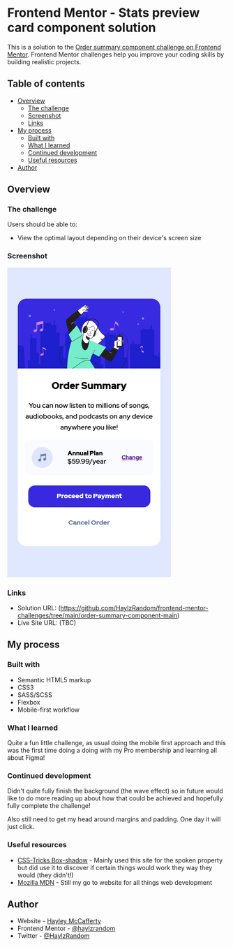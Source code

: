 # Frontend Mentor - Stats preview card component solution

This is a solution to the
[Order summary component challenge on Frontend Mentor](https://www.frontendmentor.io/challenges/order-summary-component-QlPmajDUj).
Frontend Mentor challenges help you improve your coding skills by building
realistic projects.

## Table of contents

- [Overview](#overview)
  - [The challenge](#the-challenge)
  - [Screenshot](#screenshot)
  - [Links](#links)
- [My process](#my-process)
  - [Built with](#built-with)
  - [What I learned](#what-i-learned)
  - [Continued development](#continued-development)
  - [Useful resources](#useful-resources)
- [Author](#author)

## Overview

### The challenge

Users should be able to:

- View the optimal layout depending on their device's screen size

### Screenshot

![Mobile](./screenshot/Order-summary-card.png)

### Links

- Solution URL: (https://github.com/HaylzRandom/frontend-mentor-challenges/tree/main/order-summary-component-main)
- Live Site URL: (TBC)

## My process

### Built with

- Semantic HTML5 markup
- CSS3
- SASS/SCSS
- Flexbox
- Mobile-first workflow

### What I learned

Quite a fun little challenge, as usual doing the mobile first approach and this was the first time doing a doing with my Pro membership and learning all about Figma!

### Continued development

Didn't quite fully finish the background (the wave effect) so in future would like to do more reading up about how that could be achieved and hopefully fully complete the challenge!

Also still need to get my head around margins and padding. One day it will just click.

### Useful resources

- [CSS-Tricks Box-shadow](https://css-tricks.com/almanac/properties/b/box-shadow/) -
  Mainly used this site for the spoken property but did use it to discover if
  certain things would work they way they would (they didn't!)
- [Mozilla MDN](https://developer.mozilla.org/en-US/) - Still my go to website
  for all things web development

## Author

- Website - [Hayley McCafferty](https://www.haylzrandom.co.uk/)
- Frontend Mentor -
  [@haylzrandom](https://www.frontendmentor.io/profile/HaylzRandom)
- Twitter - [@HaylzRandom](https://twitter.com/HaylzRandom)
